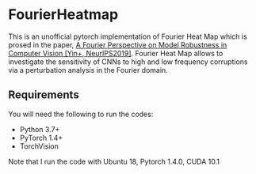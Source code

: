 # FourierHeatmap

This is an unofficial pytorch implementation of Fourier Heat Map which is prosed in the paper, [A Fourier Perspective on Model Robustness in Computer Vision [Yin+, NeurIPS2019]](https://arxiv.org/abs/1906.08988). Fourier Heat Map allows to investigate the sensitivity of CNNs to high and low frequency corruptions via a perturbation analysis in the Fourier domain.

## Requirements

You will need the following to run the codes:
- Python 3.7+
- PyTorch 1.4+
- TorchVision

Note that I run the code with Ubuntu 18, Pytorch 1.4.0, CUDA 10.1